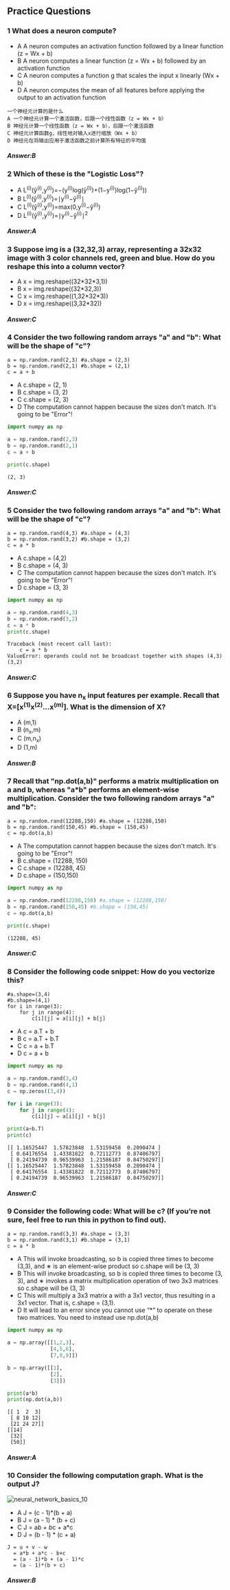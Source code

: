 ## Practice Questions

<h3> 1 What does a neuron compute? </h3>

- A A neuron computes an activation function followed by a linear function (z = Wx + b)
- B A neuron computes a linear function (z = Wx + b) followed by an activation function
- C A neuron computes a function g that scales the input x linearly (Wx + b)
- D A neuron computes the mean of all features before applying the output to an activation function

```
一个神经元计算的是什么
A 一个神经元计算一个激活函数，后跟一个线性函数（z = Wx + b）
B 神经元计算一个线性函数（z = Wx + b），后跟一个激活函数
C 神经元计算函数g，线性地对输入x进行缩放（Wx + b）
D 神经元在将输出应用于激活函数之前计算所有特征的平均值
```

<h5>Answer:B</h5>

<h3> 2 Which of these is the "Logistic Loss"? </h3>

- A L<sup>(i)</sup>(ŷ<sup>(i)</sup>,y<sup>(i)</sup>)=−(y<sup>(i)</sup>log(ŷ<sup>(i)</sup>)+(1−y<sup>(i)</sup>)log(1−ŷ<sup>(i)</sup>))
- B L<sup>(i)</sup>(ŷ<sup>(i)</sup>,y<sup>(i)</sup>)=∣y<sup>(i)</sup>−ŷ<sup>(i)</sup>∣
- C L<sup>(i)</sup>(ŷ<sup>(i)</sup>,y<sup>(i)</sup>)=max(0,y<sup>(i)</sup>−ŷ<sup>(i)</sup>)
- D L<sup>(i)</sup>(ŷ<sup>(i)</sup>,y<sup>(i)</sup>)=∣y<sup>(i)</sup>−ŷ<sup>(i)</sup>∣<sup>2</sup>

<h5>Answer:A</h5>

<h3> 3 Suppose img is a (32,32,3) array, representing a 32x32 image with 3 color channels red, green and blue. How do you reshape this into a column vector? </h3>

- A x = img.reshape((32\*32\*3,1))
- B x = img.reshape((32*32,3))
- C x = img.reshape((1,32\*32*3))
- D x = img.reshape((3,32*32))

<h5>Answer:C</h5>

<h3> 4 Consider the two following random arrays "a" and "b": What will be the shape of "c"?</h3>

```
a = np.random.rand(2,3) #a.shape = (2,3)
b = np.random.rand(2,1) #b.shape = (2,1)
c = a + b
```
- A c.shape = (2, 1)
- B c.shape = (3, 2)
- C c.shape = (2, 3)
- D The computation cannot happen because the sizes don't match. It's going to be "Error"!

```python
import numpy as np

a = np.random.rand(2,3)
b = np.random.rand(2,1)
c = a + b

print(c.shape)
```

```
(2, 3)
```

<h5>Answer:C</h5>

<h3> 5 Consider the two following random arrays "a" and "b": What will be the shape of "c"?</h3>

```
a = np.random.rand(4,3) #a.shape = (4,3)
b = np.random.rand(3,2) #b.shape = (3,2)
c = a * b
```
- A c.shape = (4,2)
- B c.shape = (4, 3)
- C The computation cannot happen because the sizes don't match. It's going to be "Error"!
- D c.shape = (3, 3)

```python
import numpy as np

a = np.random.rand(4,3)
b = np.random.rand(3,2)
c = a * b
print(c.shape)
```

```
Traceback (most recent call last):
    c = a * b
ValueError: operands could not be broadcast together with shapes (4,3) (3,2) 
```

<h5>Answer:C</h5>

<h3> 6 Suppose you have n<sub>x</sub> input features per example. Recall that X=[x<sup>(1)</sup>x<sup>(2)</sup>...x<sup>(m)</sup>]. What is the dimension of X? </h3>

- A (m,1)
- B (n<sub>x</sub>,m)
- C (m,n<sub>x</sub>)
- D (1,m)

<h5>Answer:B</h5>

<h3> 7 Recall that "np.dot(a,b)" performs a matrix multiplication on a and b, whereas "a*b" performs an element-wise multiplication. Consider the two following random arrays "a" and "b": </h3>

```
a = np.random.rand(12288,150) #a.shape = (12288,150)
b = np.random.rand(150,45) #b.shape = (150,45)
c = np.dot(a,b)
```
- A The computation cannot happen because the sizes don't match. It's going to be "Error"!
- B c.shape = (12288, 150)
- C c.shape = (12288, 45)
- D c.shape = (150,150)

```python
import numpy as np

a = np.random.rand(12288,150) #a.shape = (12288,150)
b = np.random.rand(150,45) #b.shape = (150,45)
c = np.dot(a,b)

print(c.shape)
```

```
(12288, 45)
```

<h5>Answer:C</h5>

<h3> 8 Consider the following code snippet: How do you vectorize this? </h3>

```
#a.shape=(3,4)
#b.shape=(4,1)
for i in range(3):
    for j in range(4):
        c[i][j] = a[i][j] + b[j]
```
- A c = a.T + b
- B c = a.T + b.T
- C c = a + b.T
- D c = a + b

```python
import numpy as np

a = np.random.rand(3,4)
b = np.random.rand(4,1)
c = np.zeros((3,4))

for i in range(3):
    for j in range(4):
        c[i][j] = a[i][j] + b[j]

print(a+b.T)
print(c)
```

```
[[ 1.16525447  1.57823848  1.53159458  0.2090474 ]
 [ 0.64176554  1.43381822  0.72112773  0.87406797]
 [ 0.24194739  0.96539963  1.21586187  0.84750297]]
[[ 1.16525447  1.57823848  1.53159458  0.2090474 ]
 [ 0.64176554  1.43381822  0.72112773  0.87406797]
 [ 0.24194739  0.96539963  1.21586187  0.84750297]]
```

<h5>Answer:C</h5>

<h3> 9 Consider the following code: What will be c? (If you’re not sure, feel free to run this in python to find out).</h3>

```
a = np.random.rand(3,3) #a.shape = (3,3)
b = np.random.rand(3,1) #b.shape = (3,1)
c = a * b
```
- A This will invoke broadcasting, so b is copied three times to become (3,3), and ∗ is an element-wise product so c.shape will be (3, 3)
- B This will invoke broadcasting, so b is copied three times to become (3, 3), and ∗ invokes a matrix multiplication operation of two 3x3 matrices so c.shape will be (3, 3)
- C This will multiply a 3x3 matrix a with a 3x1 vector, thus resulting in a 3x1 vector. That is, c.shape = (3,1).
- D It will lead to an error since you cannot use “*” to operate on these two matrices. You need to instead use np.dot(a,b)

```python
import numpy as np

a = np.array([[1,2,3],
              [4,5,6],
              [7,8,9]])

b = np.array([[1],
              [2],
              [3]])

print(a*b)
print(np.dot(a,b))
```

```
[[ 1  2  3]
 [ 8 10 12]
 [21 24 27]]
[[14]
 [32]
 [50]]
```

<h5>Answer:A</h5>

<h3> 10 Consider the following computation graph. What is the output J? </h3>

![neural_network_basics_10](https://github.com/cxmhfut/DeepLearning.ai/blob/master/images/neural_network_basics_10.png)

- A J = (c - 1)*(b + a)
- B J = (a - 1) * (b + c)
- C J = a*b + b*c + a*c
- D J = (b - 1) * (c + a)

```
J = u + v - w
  = a*b + a*c - b+c
  = (a - 1)*b + (a - 1)*c
  = (a - 1)*(b + c)
```

<h5>Answer:B</h5>